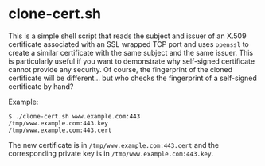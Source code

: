 clone-cert.sh
=============

This is a simple shell script that reads the subject and issuer of an X.509
certificate associated with an SSL wrapped TCP port and uses `openssl` to
create a similar certificate with the same subject and the same issuer. This
is particularly useful if you want to demonstrate why self-signed
certificate cannot provide any security. Of course, the fingerprint of the
cloned certificate will be different... but who checks the fingerprint of a
self-signed certificate by hand?

Example:

    $ ./clone-cert.sh www.example.com:443
    /tmp/www.example.com:443.key
    /tmp/www.example.com:443.cert

The new certificate is in `/tmp/www.example.com:443.cert` and the
corresponding private key is in `/tmp/www.example.com:443.key`.
